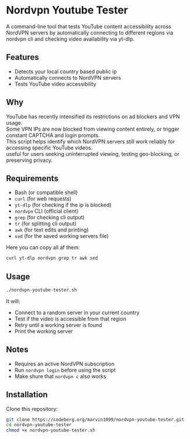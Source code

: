 # Nordvpn Youtube Tester

A command-line tool that tests YouTube content accessibility across NordVPN servers by automatically connecting to different regions via nordvpn cli and checking video availability via yt-dlp.

## Features

- Detects your local country based public ip
- Automatically connects to NordVPN servers
- Tests YouTube video accessibility

## Why

YouTube has recently intensified its restrictions on ad blockers and VPN usage.  
Some VPN IPs are now blocked from viewing content entirely, or trigger constant CAPTCHA and login prompts.  
This script helps identify which NordVPN servers still work reliably for accessing specific YouTube videos.  
useful for users seeking uninterrupted viewing, testing geo-blocking, or preserving privacy.

## Requirements

- Bash (or compatible shell)
- `curl` (for web requests)
- `yt-dlp` (for checking if the ip is blocked)
- `nordvpn` CLI (official client)
- `grep` (for checking cli output)
- `tr` (for splitting cli output)
- `awk` (for text edits and printing)
- `sed` (for the saved working servers file)

Here you can copy all af them:
```bash
curl yt-dlp nordvpn grep tr awk sed
```

## Usage

```bash
./nordvpn-youtube-tester.sh
```

It will:

* Connect to a random server in your current country
* Test if the video is accessible from that region
* Retry until a working server is found
* Print the working server

## Notes

* Requires an active NordVPN subscription
* Run `nordvpn login` before using the script
* Make shure that `nordvpn c` also works

## Installation

Clone this repository:

```bash
git clone https://codeberg.org/marvin1099/nordvpn-youtube-tester.git
cd nordvpn-youtube-tester
chmod +x nordvpn-youtube-tester.sh
```